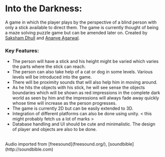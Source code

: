 # Into the Darkness:
A game in which the player plays by the perspective of a blind person with only a stick available to direct them.
The game is currently thought of being a maze solving puzzle game but can be amended later on.
Created by [Saksham Dhull](https://github.com/Dhull442) and [Ananye Agarwal](https://github.com/anag004).

### Key Features:
- The person will have a stick and his height might be varied which varies the parts where the stick can reach.
- The person can also take help of a cat or dog in some levels. Various levels will be introduced into the game.
- There will be proximity sounds that will also help him in moving around.
- As he hits the objects with his stick, he will see sense the objects boundaries which will be shown as red impressions in the complete dark world as seen by him and the impressions will always fade away quickly whose time will increase as the person progresses.
- The game is currently 2D but can be easily extended to 3D.
- Integration of different platforms can also be done using unity. < this might probably fetch us a lot of marks >
- Database handling and UI should be cute and minimalistic. The design of player and objects are also to be done.
<br>
Audio imported from [freesound](freesound.org/), [soundbible](http://soundbible.com)

